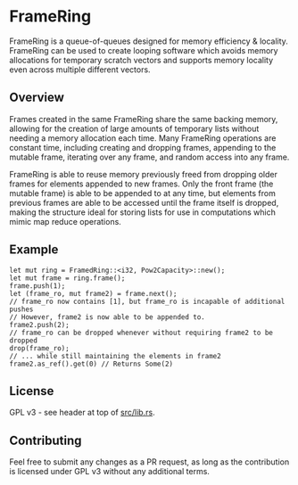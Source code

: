 # FrameRing

FrameRing is a queue-of-queues designed for memory efficiency & locality.
FrameRing can be used to create looping software which avoids memory
allocations for temporary scratch vectors and supports memory locality even
across multiple different vectors.

## Overview

Frames created in the same FrameRing share the same backing memory, allowing
for the creation of large amounts of temporary lists without needing a memory
allocation each time. Many FrameRing operations are constant time, including
creating and dropping frames, appending to the mutable frame, iterating over
any frame, and random access into any frame.

FrameRing is able to reuse memory previously freed from dropping older frames
for elements appended to new frames. Only the front frame (the mutable frame)
is able to be appended to at any time, but elements from previous frames are
able to be accessed until the frame itself is dropped, making the structure
ideal for storing lists for use in computations which mimic map reduce
operations.

## Example

```
let mut ring = FramedRing::<i32, Pow2Capacity>::new();
let mut frame = ring.frame();
frame.push(1);
let (frame_ro, mut frame2) = frame.next();
// frame_ro now contains [1], but frame_ro is incapable of additional pushes
// However, frame2 is now able to be appended to.
frame2.push(2);
// frame_ro can be dropped whenever without requiring frame2 to be dropped
drop(frame_ro);
// ... while still maintaining the elements in frame2
frame2.as_ref().get(0) // Returns Some(2)
```

## License

GPL v3 - see header at top of [src/lib.rs](./src/lib.rs).

## Contributing

Feel free to submit any changes as a PR request, as long as the contribution is
licensed under GPL v3 without any additional terms.
